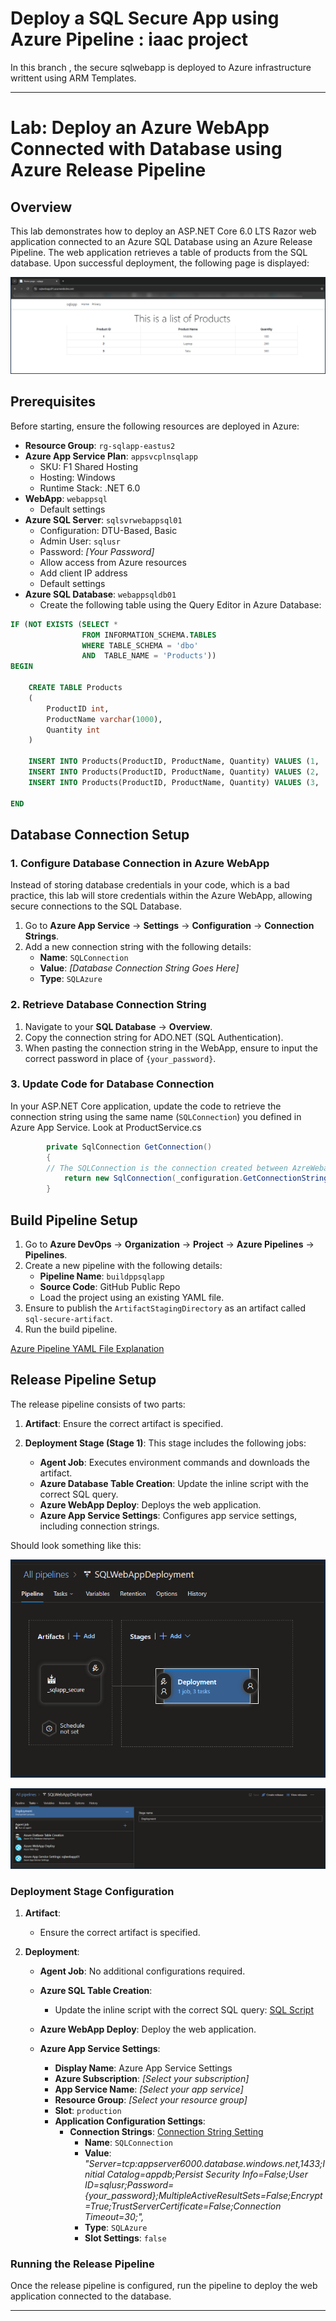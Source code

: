 # Deploy a SQL Secure App using Azure Pipeline : iaac project

In this branch , the secure sqlwebapp is deployed to Azure infrastructure writtent using ARM Templates.

---

# Lab: Deploy an Azure WebApp Connected with Database using Azure Release Pipeline

## Overview

This lab demonstrates how to deploy an ASP.NET Core 6.0 LTS Razor web application connected to an Azure SQL Database using an Azure Release Pipeline. The web application retrieves a table of products from the SQL database. Upon successful deployment, the following page is displayed:

![Homepage](imgs/homepage.png)

## Prerequisites

Before starting, ensure the following resources are deployed in Azure:

- **Resource Group**: `rg-sqlapp-eastus2`
- **Azure App Service Plan**: `appsvcplnsqlapp`
  - SKU: F1 Shared Hosting
  - Hosting: Windows
  - Runtime Stack: .NET 6.0
- **WebApp**: `webappsql`
  - Default settings
- **Azure SQL Server**: `sqlsvrwebappsql01`
  - Configuration: DTU-Based, Basic
  - Admin User: `sqlusr`
  - Password: *[Your Password]*
  - Allow access from Azure resources
  - Add client IP address
  - Default settings
- **Azure SQL Database**: `webappsqldb01`
  - Create the following table using the Query Editor in Azure Database:


```sql
IF (NOT EXISTS (SELECT * 
                FROM INFORMATION_SCHEMA.TABLES 
                WHERE TABLE_SCHEMA = 'dbo' 
                AND  TABLE_NAME = 'Products'))
BEGIN

    CREATE TABLE Products
    (
        ProductID int,
        ProductName varchar(1000),
        Quantity int
    )

    INSERT INTO Products(ProductID, ProductName, Quantity) VALUES (1, 'Mobile', 100)
    INSERT INTO Products(ProductID, ProductName, Quantity) VALUES (2, 'Laptop', 200)
    INSERT INTO Products(ProductID, ProductName, Quantity) VALUES (3, 'Tabs', 300)

END
```


## Database Connection Setup

### 1. Configure Database Connection in Azure WebApp

Instead of storing database credentials in your code, which is a bad practice, this lab will store credentials within the Azure WebApp, allowing secure connections to the SQL Database.

1. Go to **Azure App Service** -> **Settings** -> **Configuration** -> **Connection Strings**.
2. Add a new connection string with the following details:
   - **Name**: `SQLConnection`
   - **Value**: *[Database Connection String Goes Here]*
   - **Type**: `SQLAzure`

### 2. Retrieve Database Connection String

1. Navigate to your **SQL Database** -> **Overview**.
2. Copy the connection string for ADO.NET (SQL Authentication).
3. When pasting the connection string in the WebApp, ensure to input the correct password in place of `{your_password}`.

### 3. Update Code for Database Connection

In your ASP.NET Core application, update the code to retrieve the connection string using the same name (`SQLConnection`) you defined in Azure App Service.
Look at ProductService.cs

```csharp
        private SqlConnection GetConnection()
        {
        // The SQLConnection is the connection created between AzreWebapp and SQLDatabase
            return new SqlConnection(_configuration.GetConnectionString("SQLConnection"));
        }
```

## Build Pipeline Setup

1. Go to **Azure DevOps** -> **Organization** -> **Project** -> **Azure Pipelines** -> **Pipelines**.
2. Create a new pipeline with the following details:
   - **Pipeline Name**: `buildppsqlapp`
   - **Source Code**: GitHub Public Repo
   - Load the project using an existing YAML file.
3. Ensure to publish the `ArtifactStagingDirectory` as an artifact called `sql-secure-artifact`.
4. Run the build pipeline.

[Azure Pipeline YAML File Explanation](About_Pipeline.md)

## Release Pipeline Setup

The release pipeline consists of two parts:

1. **Artifact**: Ensure the correct artifact is specified.
2. **Deployment Stage (Stage 1)**: This stage includes the following jobs:

    - **Agent Job**: Executes environment commands and downloads the artifact.
    - **Azure Database Table Creation**: Update the inline script with the correct SQL query.
    - **Azure WebApp Deploy**: Deploys the web application.
    - **Azure App Service Settings**: Configures app service settings, including connection strings.

Should look something like this:

![Releasepipeline](imgs/releasepipeline.png)

![Deploymentstage](imgs/deploymentstage.png)


### Deployment Stage Configuration

1. **Artifact**:
   - Ensure the correct artifact is specified.

2. **Deployment**:
   - **Agent Job**: No additional configurations required.
   - **Azure SQL Table Creation**:
     - Update the inline script with the correct SQL query: [SQL Script](./scripts/script.sql)  
     

   - **Azure WebApp Deploy**: Deploy the web application.
   - **Azure App Service Settings**:
     - **Display Name**: Azure App Service Settings
     - **Azure Subscription**: *[Select your subscription]*
     - **App Service Name**: *[Select your app service]*
     - **Resource Group**: *[Select your resource group]*
     - **Slot**: `production`
     - **Application Configuration Settings**:
       - **Connection Strings**: [Connection String Setting](./scripts/ConnectionStringSetting.json)
         - **Name**: `SQLConnection`
         - **Value**: *"Server=tcp:appserver6000.database.windows.net,1433;Initial Catalog=appdb;Persist Security Info=False;User ID=sqlusr;Password={your_password};MultipleActiveResultSets=False;Encrypt=True;TrustServerCertificate=False;Connection Timeout=30;",*
         - **Type**: `SQLAzure`
         - **Slot Settings**: `false`

### Running the Release Pipeline

Once the release pipeline is configured, run the pipeline to deploy the web application connected to the database.

---

